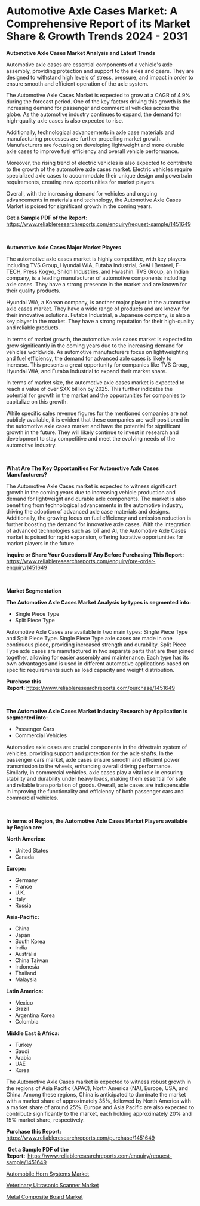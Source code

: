<p><h1>Automotive Axle Cases Market: A Comprehensive Report of its Market Share & Growth Trends 2024 - 2031</h1></p><p><strong>Automotive Axle Cases Market Analysis and Latest Trends</strong></p>
<p><p>Automotive axle cases are essential components of a vehicle's axle assembly, providing protection and support to the axles and gears. They are designed to withstand high levels of stress, pressure, and impact in order to ensure smooth and efficient operation of the axle system.</p><p>The Automotive Axle Cases Market is expected to grow at a CAGR of 4.9% during the forecast period. One of the key factors driving this growth is the increasing demand for passenger and commercial vehicles across the globe. As the automotive industry continues to expand, the demand for high-quality axle cases is also expected to rise.</p><p>Additionally, technological advancements in axle case materials and manufacturing processes are further propelling market growth. Manufacturers are focusing on developing lightweight and more durable axle cases to improve fuel efficiency and overall vehicle performance.</p><p>Moreover, the rising trend of electric vehicles is also expected to contribute to the growth of the automotive axle cases market. Electric vehicles require specialized axle cases to accommodate their unique design and powertrain requirements, creating new opportunities for market players.</p><p>Overall, with the increasing demand for vehicles and ongoing advancements in materials and technology, the Automotive Axle Cases Market is poised for significant growth in the coming years.</p></p>
<p><strong>Get a Sample PDF of the Report:&nbsp;</strong> <a href="https://www.reliableresearchreports.com/enquiry/request-sample/1451649">https://www.reliableresearchreports.com/enquiry/request-sample/1451649</a></p>
<p>&nbsp;</p>
<p><strong>Automotive Axle Cases Major Market Players</strong></p>
<p><p>The automotive axle cases market is highly competitive, with key players including TVS Group, Hyundai WIA, Futaba Industrial, SeAH Besteel, F-TECH, Press Kogyo, Shiloh Industries, and Hwashin. TVS Group, an Indian company, is a leading manufacturer of automotive components including axle cases. They have a strong presence in the market and are known for their quality products.</p><p>Hyundai WIA, a Korean company, is another major player in the automotive axle cases market. They have a wide range of products and are known for their innovative solutions. Futaba Industrial, a Japanese company, is also a key player in the market. They have a strong reputation for their high-quality and reliable products.</p><p>In terms of market growth, the automotive axle cases market is expected to grow significantly in the coming years due to the increasing demand for vehicles worldwide. As automotive manufacturers focus on lightweighting and fuel efficiency, the demand for advanced axle cases is likely to increase. This presents a great opportunity for companies like TVS Group, Hyundai WIA, and Futaba Industrial to expand their market share.</p><p>In terms of market size, the automotive axle cases market is expected to reach a value of over $XX billion by 2025. This further indicates the potential for growth in the market and the opportunities for companies to capitalize on this growth.</p><p>While specific sales revenue figures for the mentioned companies are not publicly available, it is evident that these companies are well-positioned in the automotive axle cases market and have the potential for significant growth in the future. They will likely continue to invest in research and development to stay competitive and meet the evolving needs of the automotive industry.</p></p>
<p>&nbsp;</p>
<p><strong>What Are The Key Opportunities For Automotive Axle Cases Manufacturers?</strong></p>
<p><p>The Automotive Axle Cases market is expected to witness significant growth in the coming years due to increasing vehicle production and demand for lightweight and durable axle components. The market is also benefiting from technological advancements in the automotive industry, driving the adoption of advanced axle case materials and designs. Additionally, the growing focus on fuel efficiency and emission reduction is further boosting the demand for innovative axle cases. With the integration of advanced technologies such as IoT and AI, the Automotive Axle Cases market is poised for rapid expansion, offering lucrative opportunities for market players in the future.</p></p>
<p><strong>Inquire or Share Your Questions If Any Before Purchasing This Report:</strong> <a href="https://www.reliableresearchreports.com/enquiry/pre-order-enquiry/1451649">https://www.reliableresearchreports.com/enquiry/pre-order-enquiry/1451649</a></p>
<p>&nbsp;</p>
<p><strong>Market Segmentation</strong></p>
<p><strong>The Automotive Axle Cases Market Analysis by types is segmented into:</strong></p>
<p><ul><li>Single Piece Type</li><li>Split Piece Type</li></ul></p>
<p><p>Automotive Axle Cases are available in two main types: Single Piece Type and Split Piece Type. Single Piece Type axle cases are made in one continuous piece, providing increased strength and durability. Split Piece Type axle cases are manufactured in two separate parts that are then joined together, allowing for easier assembly and maintenance. Each type has its own advantages and is used in different automotive applications based on specific requirements such as load capacity and weight distribution.</p></p>
<p><strong>Purchase this Report:&nbsp;</strong><a href="https://www.reliableresearchreports.com/purchase/1451649">https://www.reliableresearchreports.com/purchase/1451649</a></p>
<p>&nbsp;</p>
<p><strong>The Automotive Axle Cases Market Industry Research by Application is segmented into:</strong></p>
<p><ul><li>Passenger Cars</li><li>Commercial Vehicles</li></ul></p>
<p><p>Automotive axle cases are crucial components in the drivetrain system of vehicles, providing support and protection for the axle shafts. In the passenger cars market, axle cases ensure smooth and efficient power transmission to the wheels, enhancing overall driving performance. Similarly, in commercial vehicles, axle cases play a vital role in ensuring stability and durability under heavy loads, making them essential for safe and reliable transportation of goods. Overall, axle cases are indispensable in improving the functionality and efficiency of both passenger cars and commercial vehicles.</p></p>
<p>&nbsp;</p>
<p><strong>In terms of Region, the Automotive Axle Cases Market Players available by Region are:</strong></p>
<p>
    <p> <strong> North America: </strong>
        <ul>
            <li>United States</li>
            <li>Canada</li>
        </ul>
        </p> 
    <p> <strong> Europe: </strong>
        <ul>
            <li>Germany</li>
            <li>France</li>
            <li>U.K.</li>
            <li>Italy</li>
            <li>Russia</li>
        </ul>
        </p> 
    <p> <strong> Asia-Pacific: </strong>
        <ul>
            <li>China</li>
            <li>Japan</li>
            <li>South Korea</li>
            <li>India</li>
            <li>Australia</li>
            <li>China Taiwan</li>
            <li>Indonesia</li>
            <li>Thailand</li>
            <li>Malaysia</li>
        </ul>
        </p> 
    <p> <strong> Latin America: </strong>
        <ul>
            <li>Mexico</li>
            <li>Brazil</li>
            <li>Argentina Korea</li>
            <li>Colombia</li>
        </ul>
        </p> 
    <p> <strong> Middle East & Africa: </strong>
        <ul>
            <li>Turkey</li>
            <li>Saudi</li>
            <li>Arabia</li>
            <li>UAE</li>
            <li>Korea</li>
        </ul>
    </p>
    </p>
<p><p>The Automotive Axle Cases market is expected to witness robust growth in the regions of Asia Pacific (APAC), North America (NA), Europe, USA, and China. Among these regions, China is anticipated to dominate the market with a market share of approximately 35%, followed by North America with a market share of around 25%. Europe and Asia Pacific are also expected to contribute significantly to the market, each holding approximately 20% and 15% market share, respectively.</p></p>
<p><strong>Purchase this Report: </strong><a href="https://www.reliableresearchreports.com/purchase/1451649">https://www.reliableresearchreports.com/purchase/1451649</a></p>
<p>&nbsp;<strong>Get a Sample PDF of the Report:&nbsp;&nbsp;</strong><a href="https://www.reliableresearchreports.com/enquiry/request-sample/1451649">https://www.reliableresearchreports.com/enquiry/request-sample/1451649</a></p>
<p><strong></strong></p>
<p><p><a href="https://view.publitas.com/reportprime-1/automobile-horn-systems-market-offers-provide-insightful-data-for-the-time-period-from-2023-to-2030-and-also-provide-analysis-based-on-application-type-and-region/">Automobile Horn Systems Market</a></p><p><a href="https://view.publitas.com/reportprime-1/veterinary-ultrasonic-scanner-market-size-and-examines-its-market-scope-with-a-primary-focus-on-growth-opportunities-and-forecasted-trends-spanning-from-2023-to-2030/">Veterinary Ultrasonic Scanner Market</a></p><p><a href="https://view.publitas.com/reportprime-1/metal-composite-board-market-provides-detailed-segmentation-of-this-market-based-on-type-application-and-region-and-forecast-for-the-period-from-2023-2030/">Metal Composite Board Market</a></p></p>